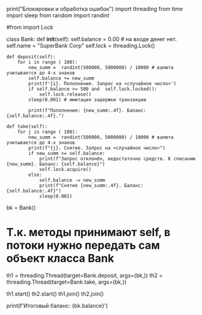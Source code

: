 print("Блокировки и обработка ошибок")
import threading
from time import sleep
from random import randint

#from   import  Lock



class Bank:
    def __init__(self):
        self.balance = 0.00 # на входе денег нет.
        self.name = "SuperBank Corp"
        self.lock = threading.Lock()



    def deposit(self):
        for i in range ( 100):
            new_summ =  randint(500000, 5000000) / 10000 # валюта учитывается до 4-х знаков
            self.balance += new_summ
            print(f'{i}. Пополнение. Запрос на <случайное число>')
            if self.balance >= 500 and  self.lock.locked():
                self.lock.release()
            sleep(0.001) # имитация задержки транзакции

            print(f"Пополнение: {new_summ:.4f}. Баланс: {self.balance:.4f}.")

    def take(self):
        for j in range ( 100):
            new_summ =  randint(500000, 5000000) / 10000 # валюта учитывается до 4-х знаков
            print(f"{j}. Снятие. Запрос на <случайное число>")
            if new_summ >= self.balance:
                print(f"Запрос отклонён, недостаточно средств. К списанию {new_summ}. Баланс: {self.balance}")
                self.lock.acquire()
            else:
                self.balance -= new_summ
                print(f"Снятие {new_summ:.4f}. Баланс:  {self.balance:.4f}")
                sleep(0.001)



bk = Bank()



# Т.к. методы принимают self, в потоки нужно передать сам объект класса Bank
th1 = threading.Thread(target=Bank.deposit, args=(bk,))
th2 = threading.Thread(target=Bank.take, args=(bk,))

th1.start()
th2.start()
th1.join()
th2.join()

print(f'Итоговый баланс: {bk.balance}')
